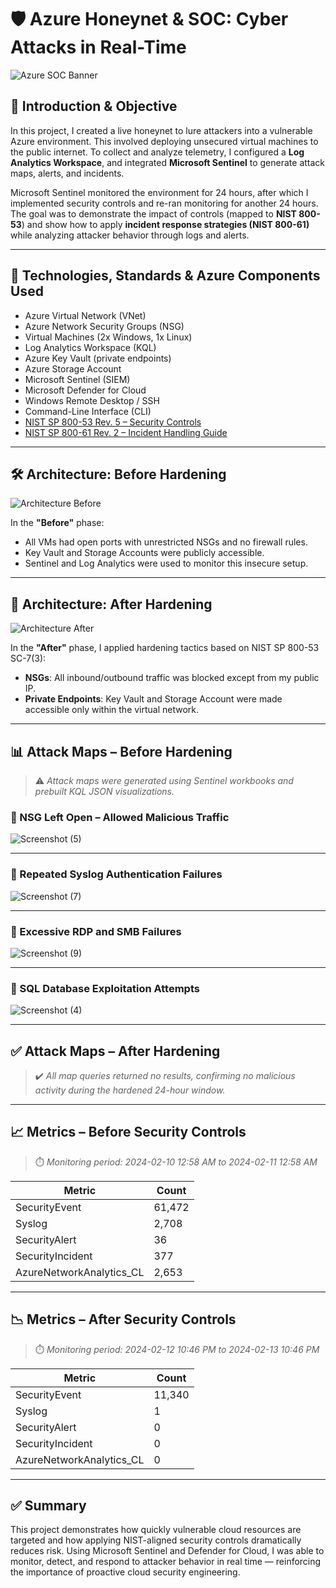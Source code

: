 # 🛡️ Azure Honeynet & SOC: Cyber Attacks in Real-Time

<img src="https://github.com/VanessaMancia/Azure-SOC-Honeynet/assets/112146207/5f1e5174-b99e-40ef-9cae-e6cae8ebeae7.png" alt="Azure SOC Banner"/>

## 📌 Introduction & Objective

In this project, I created a live honeynet to lure attackers into a vulnerable Azure environment. This involved deploying unsecured virtual machines to the public internet. To collect and analyze telemetry, I configured a **Log Analytics Workspace**, and integrated **Microsoft Sentinel** to generate attack maps, alerts, and incidents.

Microsoft Sentinel monitored the environment for 24 hours, after which I implemented security controls and re-ran monitoring for another 24 hours. The goal was to demonstrate the impact of controls (mapped to **NIST 800-53**) and show how to apply **incident response strategies (NIST 800-61)** while analyzing attacker behavior through logs and alerts.

---

## 🧰 Technologies, Standards & Azure Components Used

- Azure Virtual Network (VNet)
- Azure Network Security Groups (NSG)
- Virtual Machines (2x Windows, 1x Linux)
- Log Analytics Workspace (KQL)
- Azure Key Vault (private endpoints)
- Azure Storage Account
- Microsoft Sentinel (SIEM)
- Microsoft Defender for Cloud
- Windows Remote Desktop / SSH
- Command-Line Interface (CLI)
- [NIST SP 800-53 Rev. 5 – Security Controls](https://csrc.nist.gov/projects/cprt/catalog#/cprt/framework/version/SP_800_53_5_1_0/home)
- [NIST SP 800-61 Rev. 2 – Incident Handling Guide](https://nvlpubs.nist.gov/nistpubs/SpecialPublications/NIST.SP.800-61r2.pdf)

---

## 🛠️ Architecture: Before Hardening

<img src="https://github.com/VanessaMancia/Azure-SOC-Honeynet/assets/112146207/e5c4589e-3f05-4171-b20e-be21a58e94bb.png" alt="Architecture Before"/>

In the **"Before"** phase:
- All VMs had open ports with unrestricted NSGs and no firewall rules.
- Key Vault and Storage Accounts were publicly accessible.
- Sentinel and Log Analytics were used to monitor this insecure setup.

---

## 🔐 Architecture: After Hardening

<img src="https://github.com/VanessaMancia/Azure-SOC-Honeynet/assets/112146207/e7cb31c1-15e1-4ebd-a9e7-b26a7d8f5998.png" alt="Architecture After"/>

In the **"After"** phase, I applied hardening tactics based on NIST SP 800-53 SC-7(3):

- **NSGs**: All inbound/outbound traffic was blocked except from my public IP.
- **Private Endpoints**: Key Vault and Storage Account were made accessible only within the virtual network.

---

## 📊 Attack Maps – Before Hardening

> ⚠️ *Attack maps were generated using Sentinel workbooks and prebuilt KQL JSON visualizations.*

### 🔸 NSG Left Open – Allowed Malicious Traffic

![Screenshot (5)](https://github.com/VanessaMancia/Azure-SOC-Honeynet/assets/112146207/1011e9a2-d674-4ea3-935b-23789c913ec6)

---

### 🔸 Repeated Syslog Authentication Failures

![Screenshot (7)](https://github.com/VanessaMancia/Azure-SOC-Honeynet/assets/112146207/2c61d9df-02ed-45ff-8228-c9b9566ee33d)

---

### 🔸 Excessive RDP and SMB Failures

![Screenshot (9)](https://github.com/VanessaMancia/Azure-SOC-Honeynet/assets/112146207/ef136ac5-ebef-4dd6-aefc-3c73fe84c8be)

---

### 🔸 SQL Database Exploitation Attempts

![Screenshot (4)](https://github.com/VanessaMancia/Azure-SOC-Honeynet/assets/112146207/36aeee0d-12af-4038-bed9-8aa153f855dc)

---

## ✅ Attack Maps – After Hardening

> ✔️ *All map queries returned no results, confirming no malicious activity during the hardened 24-hour window.*

---

## 📈 Metrics – Before Security Controls

> ⏱️ *Monitoring period: 2024-02-10 12:58 AM to 2024-02-11 12:58 AM*

| Metric                   | Count   |
|--------------------------|---------|
| SecurityEvent            | 61,472  |
| Syslog                   | 2,708   |
| SecurityAlert            | 36      |
| SecurityIncident         | 377     |
| AzureNetworkAnalytics_CL | 2,653   |

---

## 📉 Metrics – After Security Controls

> ⏱️ *Monitoring period: 2024-02-12 10:46 PM to 2024-02-13 10:46 PM*

| Metric                   | Count |
|--------------------------|-------|
| SecurityEvent            | 11,340|
| Syslog                   | 1     |
| SecurityAlert            | 0     |
| SecurityIncident         | 0     |
| AzureNetworkAnalytics_CL | 0     |

---

## ✅ Summary

This project demonstrates how quickly vulnerable cloud resources are targeted and how applying NIST-aligned security controls dramatically reduces risk. Using Microsoft Sentinel and Defender for Cloud, I was able to monitor, detect, and respond to attacker behavior in real time — reinforcing the importance of proactive cloud security engineering.
